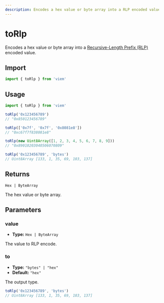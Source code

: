 ```yaml
---
description: Encodes a hex value or byte array into a RLP encoded value.
---
```


# toRlp

Encodes a hex value or byte array into a [Recursive-Length Prefix (RLP)](https://ethereum.org/en/developers/docs/data-structures-and-encoding/rlp/) encoded value.

## Import

```ts
import { toRlp } from 'viem'
```

## Usage

```ts
import { toRlp } from 'viem'

toRlp('0x123456789')
// "0x850123456789"

toRlp(['0x7f', '0x7f', '0x8081e8'])
// "0xc67f7f838081e8"

toRlp(new Uint8Array([1, 2, 3, 4, 5, 6, 7, 8, 9]))
// "0x89010203040506070809"

toRlp('0x123456789', 'bytes')
// Uint8Array [133, 1, 35, 69, 103, 137]
```

## Returns

`Hex | ByteArray`

The hex value or byte array.

## Parameters

### value

- **Type:** `Hex | ByteArray`

The value to RLP encode.

### to

- **Type:** `"bytes" | "hex"`
- **Default:** `"hex"`

The output type.

```ts
toRlp('0x123456789', 'bytes')
// Uint8Array [133, 1, 35, 69, 103, 137]
```
